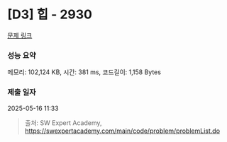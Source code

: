 # [D3] 힙 - 2930 

[문제 링크](https://swexpertacademy.com/main/code/problem/problemDetail.do?contestProbId=AV-Tj7ya3jYDFAXr) 

### 성능 요약

메모리: 102,124 KB, 시간: 381 ms, 코드길이: 1,158 Bytes

### 제출 일자

2025-05-16 11:33



> 출처: SW Expert Academy, https://swexpertacademy.com/main/code/problem/problemList.do